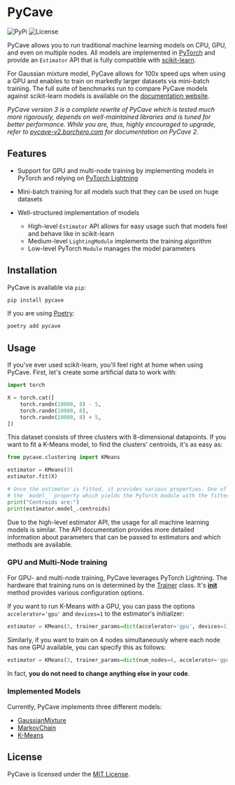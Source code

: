 # PyCave

![PyPi](https://img.shields.io/pypi/v/pycave?label=version)
![License](https://img.shields.io/pypi/l/pycave)

PyCave allows you to run traditional machine learning models on CPU, GPU, and even on multiple
nodes. All models are implemented in [PyTorch](https://pytorch.org/) and provide an `Estimator` API
that is fully compatible with [scikit-learn](https://scikit-learn.org/stable/).

For Gaussian mixture model, PyCave allows for 100x speed ups when using a GPU and enables to train
on markedly larger datasets via mini-batch training. The full suite of benchmarks run to compare
PyCave models against scikit-learn models is available on the
[documentation website](https://pycave.borchero.com/sites/benchmark.html).

_PyCave version 3 is a complete rewrite of PyCave which is tested much more rigorously, depends on
well-maintained libraries and is tuned for better performance. While you are, thus, highly
encouraged to upgrade, refer to [pycave-v2.borchero.com](https://pycave-v2.borchero.com) for
documentation on PyCave 2._

## Features

- Support for GPU and multi-node training by implementing models in PyTorch and relying on
  [PyTorch Lightning](https://www.pytorchlightning.ai/)
- Mini-batch training for all models such that they can be used on huge datasets
- Well-structured implementation of models

  - High-level `Estimator` API allows for easy usage such that models feel and behave like in
    scikit-learn
  - Medium-level `LightingModule` implements the training algorithm
  - Low-level PyTorch `Module` manages the model parameters

## Installation

PyCave is available via `pip`:

```bash
pip install pycave
```

If you are using [Poetry](https://python-poetry.org/):

```bash
poetry add pycave
```

## Usage

If you've ever used scikit-learn, you'll feel right at home when using PyCave. First, let's create
some artificial data to work with:

```python
import torch

X = torch.cat([
    torch.randn(10000, 8) - 5,
    torch.randn(10000, 8),
    torch.randn(10000, 8) + 5,
])
```

This dataset consists of three clusters with 8-dimensional datapoints. If you want to fit a K-Means
model, to find the clusters' centroids, it's as easy as:

```python
from pycave.clustering import KMeans

estimator = KMeans(3)
estimator.fit(X)

# Once the estimator is fitted, it provides various properties. One of them is
# the `model_` property which yields the PyTorch module with the fitted parameters.
print("Centroids are:")
print(estimator.model_.centroids)
```

Due to the high-level estimator API, the usage for all machine learning models is similar. The API
documentation provides more detailed information about parameters that can be passed to estimators
and which methods are available.

### GPU and Multi-Node training

For GPU- and multi-node training, PyCave leverages PyTorch Lightning. The hardware that training
runs on is determined by the
[Trainer](https://pytorch-lightning.readthedocs.io/en/latest/api/pytorch_lightning.trainer.trainer.html#pytorch_lightning.trainer.trainer.Trainer)
class. It's
[**init**](https://pytorch-lightning.readthedocs.io/en/latest/api/pytorch_lightning.trainer.trainer.html#pytorch_lightning.trainer.trainer.Trainer.__init__)
method provides various configuration options.

If you want to run K-Means with a GPU, you can pass the options `accelerator='gpu'` and `devices=1`
to the estimator's initializer:

```python
estimator = KMeans(3, trainer_params=dict(accelerator='gpu', devices=1))
```

Similarly, if you want to train on 4 nodes simultaneously where each node has one GPU available,
you can specify this as follows:

```python
estimator = KMeans(3, trainer_params=dict(num_nodes=4, accelerator='gpu', devices=1))
```

In fact, **you do not need to change anything else in your code**.

### Implemented Models

Currently, PyCave implements three different models:

- [GaussianMixture](https://pycave.borchero.com/sites/generated/bayes/gmm/pycave.bayes.GaussianMixture.html)
- [MarkovChain](https://pycave.borchero.com/sites/generated/bayes/markov_chain/pycave.bayes.MarkovChain.html)
- [K-Means](https://pycave.borchero.com/sites/generated/clustering/kmeans/pycave.clustering.KMeans.html)

## License

PyCave is licensed under the [MIT License](https://github.com/borchero/pycave/blob/main/LICENSE).
